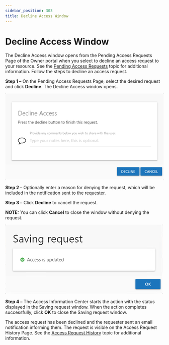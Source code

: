 ```yaml
---
sidebar_position: 303
title: Decline Access Window
---
```


# Decline Access Window

The Decline Access window opens from the Pending Access Requests Page of the Owner portal when you select to decline an access request to your resource. See the [Pending Access Requests](../Owners/PendingRequests "Pending Access Requests Page") topic for additional information. Follow the steps to decline an access request.

**Step 1 –**  On the Pending Access Requests Page, select the desired request and click **Decline**. The Decline Access window opens.

![Decline Access window](../../../../../../../static/Content/Resources/Images/Access/InformationCenter/AccessRequests/Window/DeclineAccess.png "Decline Access window")

**Step 2 –** Optionally enter a reason for denying the request, which will be included in the notification sent to the requester.

**Step 3 –**  Click **Decline** to cancel the request.

**NOTE:** You can click **Cancel** to close the window without denying the request.

![Saving Request window](../../../../../../../static/Content/Resources/Images/Access/InformationCenter/AccessRequests/Window/SavingRequest.png "Saving Request window")

**Step 4 –** The Access Information Center starts the action with the status displayed in the Saving request window. When the action completes successfully, click **OK** to close the Saving request window.

The access request has been declined and the requester sent an email notification informing them. The request is visible on the Access Request History Page. See the [Access Request History](../Owners/RequestHistory "Access Request History Page") topic for additional information.